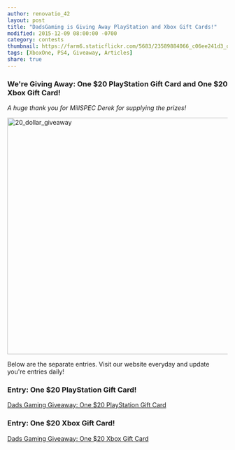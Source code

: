 ```yaml
---
author: renovatio_42
layout: post
title: "DadsGaming is Giving Away PlayStation and Xbox Gift Cards!"
modified: 2015-12-09 08:00:00 -0700
category: contests
thumbnail: https://farm6.staticflickr.com/5683/23589884066_c06ee241d3_o.png 	
tags: [XboxOne, PS4, Giveaway, Articles]
share: true
---
```


### We're Giving Away: One $20 PlayStation Gift Card and One $20 Xbox Gift Card! 


*A huge thank you for MillSPEC Derek for supplying the prizes!*


<img src="https://farm6.staticflickr.com/5683/23589884066_c06ee241d3_o.png" width="960" height="540" alt="20_dollar_giveaway">

Below are the separate entries. Visit our website everyday and update you're entries daily!


### Entry: One $20 PlayStation Gift Card! 

<a class="e-widget no-button" href="https://gleam.io/2bZG5/dads-gaming-giveaway-one-20-playstation-gift-card-" rel="nofollow">Dads Gaming Giveaway: One $20 PlayStation Gift Card </a> <script type="text/javascript" src="https://js.gleam.io/e.js" async="true"></script>



### Entry: One $20 Xbox Gift Card! 

<a class="e-widget no-button" href="https://gleam.io/dBb0h/dads-gaming-giveaway-one-20-xbox-gift-card" rel="nofollow">Dads Gaming Giveaway: One $20 Xbox Gift Card</a> <script type="text/javascript" src="https://js.gleam.io/e.js" async="true"></script>
